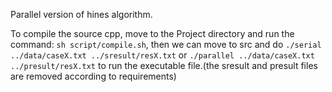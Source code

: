 Parallel version of hines algorithm.

To compile the source cpp, move to the Project directory and run the command: `sh script/compile.sh`, then we can move to src and do `./serial ../data/caseX.txt ../sresult/resX.txt` or `./parallel ../data/caseX.txt ../presult/resX.txt` to run the executable file.(the sresult and presult files are removed according to requirements)